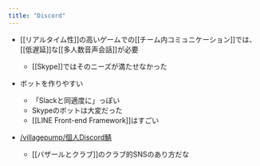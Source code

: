 ```yaml
---
title: "Discord"
---
```


- [[リアルタイム性]]の高いゲームでの[[チーム内コミュニケーション]]では、[[低遅延]]な[[多人数音声会話]]が必要
    - [[Skype]]ではそのニーズが満たせなかった

- ボットを作りやすい
    - 「Slackと同適度に」っぽい
    - Skypeのボットは大変だった
    - [[LINE Front-end Framework]]はすごい

- [/villagepump/個人Discord鯖](https://scrapbox.io/villagepump/個人Discord鯖)
    - [[バザールとクラブ]]のクラブ的SNSのあり方だな
